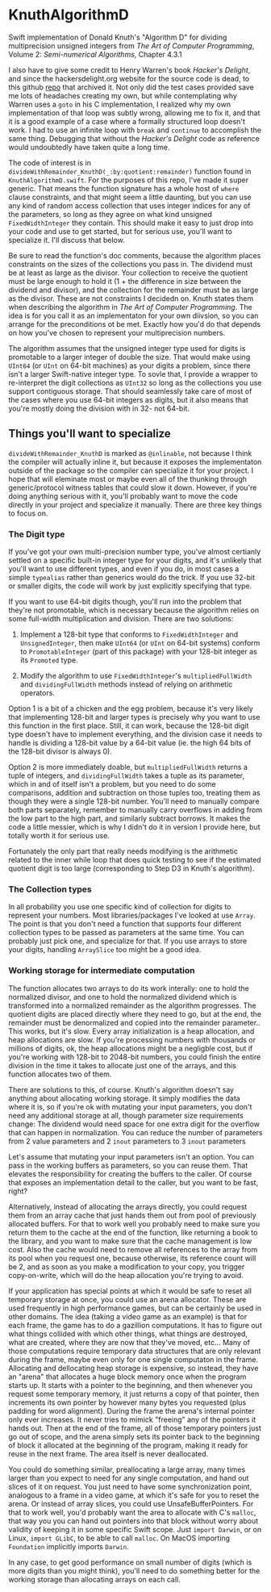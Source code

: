 # KnuthAlgorithmD

Swift implementation of Donald Knuth's "Algorithm D" for dividing multiprecision unsigned integers from *The Art of Computer Programming*, Volume 2: *Semi-numerical Algorithms*, Chapter 4.3.1

I also have to give some credit to Henry Warren's book *Hacker's Delight*, and since the hackersdelight.org website for the source code is dead, to this github [repo](https://github.com/hcs0/Hackers-Delight) that archived it.  Not only did the test cases provided save me lots of headaches creating my own, but while contemplating why Warren uses a `goto` in his C implementation, I realized why my own implementation of that loop was subtly wrong, allowing me to fix it, and that it is a good example of a case where a formally structured loop doesn't work. I had to use an infinite loop with `break` and `continue` to accomplish the same thing.  Debugging that without the *Hacker's Delight* code as reference would undoubtedly have taken quite a long time.

The code of interest is in  `divideWithRemainder_KnuthD(_:by:quotient:remainder)` function found in `KnuthAlgorithmD.swift`.  For the purposes of this repo, I've made it super generic.   That means the function signature has a whole host of `where` clause constraints, and that might seem a little daunting, but you can use any kind of random access collection that uses integer indices for any of the parameters, so long as they agree on what kind unsigned `FixedWidthInteger` they contain.  This should make it easy to just drop into your code and use to get started, but for serious use, you'll want to specialize it.  I'll discuss that below. 

Be sure to read the function's doc comments, because the algorithm places constraints on the sizes of the collections you pass in.  The dividend must be at least as large as the divisor.  Your collection to receive the quotient must be large enough to hold it (1 + the difference in size between the dividend and divisor), and the collection for the remainder must be as large as the divisor.  These are not constraints I decidedn on.  Knuth states them when describing the algorithm in *The Art of Computer Programming*.  The idea is for you call it as an implementaton for your own diivsion, so you can arrange for the preconditions ot be met.  Exactly how you'd do that depends on how you've chosen to represent your multiprecision numbers.

The algorithm assumes that the unsigned integer type used for digits  is promotable to a larger integer of double the size.  That would make using `UInt64` (or `UInt` on 64-bit machines) as your digits a problem, since there isn't a larger Swift-native integer type.  To sovle that, I provide a wrapper to re-interpret the digit collections as `UInt32` so long as the collections you use support contiguous storage.  That should seamlessly take care of most of the cases where you use 64-bit integers as digits, but it also means that you're mostly doing the division with in 32- not 64-bit.

## Things you'll want to specialize

`divideWithRemainder_KnuthD` is marked as `@inlinable`,  not because I think the compiler will actually inline it, but because it exposes the implementaton outside of the package so the compiler can specialize it for your project.  I hope that will eleminate most or maybe even all of the thunking through generic/protocol witness tables that could slow it down.  However, if you're doing anything serious with it, you'll probably want to move the code directly in your project and specialize it manually.  There are three key things to focus on.

### The Digit type

If you've got your own multi-precision number type, you've almost certianly settled on a specific built-in integer type for your digits, and it's unlikely that you'll want to use different types, and even if you do, in most cases a simple `typealias` rather than generics would do the trick.  If you use 32-bit or smaller digits, the code will work by just explicitly specifying that type.  

If you want to use 64-bit digits though, you'll run into the problem that they're not promotable, which is necessary because the algorithm relies on some full-width multiplication and division.   There are two solutions:

1) Implement a 128-bit type that conforms to `FixedWidthInteger` and `UnsignedInteger`, then make `UInt64` (or `UInt` on 64-bit systems) conform to `PromotableInteger` (part of this package) with your 128-bit integer as its `Promoted` type.

2) Modify the algorithm to use `FixedWidthInteger`'s  `multipliedFullWidth` and `dividingFullWidth` methods instead of relying on arithmetic operators.

Option 1 is a bit of a chicken and the egg problem, because it's very likely that implementing 128-bit and larger types is precisely why you want to use this function in the first place. Still, it can work, because the 128-bit digit type doesn't have to implement everything, and the division case it needs to handle is dividing a 128-bit value by a 64-bit value (ie. the high 64 bits of the 128-bit divisor is always 0). 

Option 2 is more immediately doable, but `multipliedFullWidth` returns a tuple of integers, and `dividingFullWidth` takes a tuple as its parameter, which in and of itself isn't a problem, but you need to do some comparisons,  addition and subtraction on those tuples too, treating them as though they were a single 128-bit number.  You'll need to manually compare both parts separately, remember to manually carry overflows in adding from the low part to the high part, and similarly subtract borrows.  It makes the code a little messier, which is why I didn't do it in version I provide here, but totally worth it for serious use.  

Fortunately the only part that really needs modifying is the arithmetic related to the inner while loop that does quick testing to see if the estimated quotient digit is too large (corresponding to Step D3 in Knuth's algorithm).

### The Collection types

In all probability you use one specific kind of collection for digits to represent your numbers.  Most libraries/packages I've looked at use `Array`.  The point is that you don't need a function that supports four different collection types to be passed as parameters at the same time.  You can probably just pick one, and specialize for that.  If you use arrays to store your digits, handling `ArraySlice` too might be a good idea.

### Working storage for intermediate computation

The function allocates two arrays to do its work interally: one to hold the normalized divisor, and one to hold the normalized dividend which is transformed into a normalized remainder as the algorithm progresses.  The quotient digits are placed directly where they need to go, but at the end, the remainder must be denormalized and copied into the remainder parameter..  This works, but it's slow.  Every array initialization is a heap allocation, and heap allocations are slow.   If you're processing numbers with thousands or millions of digits, ok, the heap allocations might be a negligble cost, but if you're working with 128-bit to 2048-bit numbers, you could finish the entire division in the time it takes to allocate just one of the arrays, and this function allocates two of them.

There are solutions to this, of course.  Knuth's algorithm doesn't say anything about allocating working storage.  It simply modifies the data where it is, so if you're ok with mutating your input parameters, you don't need any additional storage at all, though parameter size requirements change: The dividend would need space for one extra digit for the overflow that can happen in normalization.  You can reduce the number of parameters from 2 value parameters and 2 `inout` parameters to 3 `inout` parameters

Let's assume that mutating your input parameters isn't an option.  You can pass in the working buffers as parameters, so you can reuse them.  That elevates the responsibility for creating the buffers to the caller.  Of course that exposes an implementation detail to the caller, but you want to be fast, right?

Alternatively, instead of allocating the arrays directly, you could request them from an array cache that just hands them out from pool of previously allocated buffers.  For that to work well you probably need to make sure you return them to the cache at the end of the function, like returning a book to the library, and you want to make sure that the cache management is low cost.  Also the cache would need to remove all references to the array from its pool when you request one, because otherwise, its reference count will be 2, and as soon as you make a modification to your copy, you trigger copy-on-write, which will do the heap allocation you're trying to avoid.

If your application has special points at which it would be safe to reset all temporary storage at once, you could use an arena allocator.  These are used frequently in high performance games, but can be certainly be used in other domains.  The idea (taking a video game as an example) is that for each frame, the game has to do a gazillion computations.  It has to figure out what things collided with which other things, what things are destroyed, what are created, where they are now that they've moved, etc...  Many of those computations require temporary data structures that are only relevant during the frame, maybe even only for one single computaton in the frame.  Allocating and dellocating heap storage is expensive, so instead, they have an "arena" that allocates a huge block memory once when the program starts up.  It starts with a pointer to the beginning, and then whenever you request some temporary memory, it just returns a copy of that pointer, then increments its own pointer by however many bytes you requested (plus padding for word alignment).   During the frame the arena's internal pointer only ever increases.  It never tries to mimick "freeing" any of the pointers it hands out.   Then at the end of the frame, all of those temporary pointers just go out of scope, and the arena simply sets its pointer back to the beginning of block it allocated at the beginning of the program, making it ready for reuse in the next frame.  The area itself is never deallocated.

You could do something similar, preallocating a large array, many times larger than you expect to need for any single computation, and hand out slices of it on request.  You just need to have some synchronization point, analogous to a frame in a video game, at which it's safe for you to reset the arena.  Or instead of array slices, you could use UnsafeBufferPointers.  For that to work well, you'd probably want the area to allocate with C's `malloc`, that way you you can hand out pointers into that block without worry about validity of keeping it in some specific Swift scope.  Just `import Darwin`, or on Linux, `import GLibC`, to be able to call `malloc`.  On MacOS importing `Foundation` implicitly imports `Darwin`.

In any case, to get good performance on small number of digits (which is more digits than you might think), you'll need to do something better for the working storage than allocating arrays on each call.
